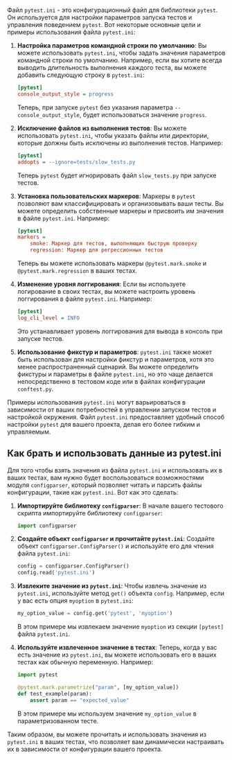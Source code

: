 Файл `pytest.ini` - это конфигурационный файл для библиотеки `pytest`. Он используется для настройки параметров запуска тестов и управления поведением `pytest`. Вот некоторые основные цели и примеры использования файла `pytest.ini`:

1. **Настройка параметров командной строки по умолчанию**:
   Вы можете использовать `pytest.ini`, чтобы задать значения параметров командной строки по умолчанию. Например, если вы хотите всегда выводить длительность выполнения каждого теста, вы можете добавить следующую строку в `pytest.ini`:

   ```ini
   [pytest]
   console_output_style = progress
   ```

   Теперь, при запуске `pytest` без указания параметра `--console_output_style`, будет использоваться значение `progress`.

2. **Исключение файлов из выполнения тестов**:
   Вы можете использовать `pytest.ini`, чтобы указать файлы или директории, которые должны быть исключены из выполнения тестов. Например:

   ```ini
   [pytest]
   addopts = --ignore=tests/slow_tests.py
   ```

   Теперь `pytest` будет игнорировать файл `slow_tests.py` при запуске тестов.

3. **Установка пользовательских маркеров**:
   Маркеры в `pytest` позволяют вам классифицировать и организовывать ваши тесты. Вы можете определить собственные маркеры и присвоить им значения в файле `pytest.ini`. Например:

   ```ini
   [pytest]
   markers =
       smoke: Маркер для тестов, выполняющих быструю проверку
       regression: Маркер для регрессионных тестов
   ```

   Теперь вы можете использовать маркеры `@pytest.mark.smoke` и `@pytest.mark.regression` в ваших тестах.

4. **Изменение уровня логгирования**:
   Если вы используете логирование в своих тестах, вы можете настроить уровень логгирования в файле `pytest.ini`. Например:

   ```ini
   [pytest]
   log_cli_level = INFO
   ```

   Это устанавливает уровень логгирования для вывода в консоль при запуске тестов.

5. **Использование фикстур и параметров**:
   `pytest.ini` также может быть использован для настройки фикстур и параметров, хотя это менее распространенный сценарий. Вы можете определить фикстуры и параметры в файле `pytest.ini`, но это чаще делается непосредственно в тестовом коде или в файлах конфигурации `conftest.py`.

Примеры использования `pytest.ini` могут варьироваться в зависимости от ваших потребностей в управлении запуском тестов и настройкой окружения. Файл `pytest.ini` предоставляет удобный способ настройки `pytest` для вашего проекта, делая его более гибким и управляемым.

## Как брать и использовать данные из pytest.ini
Для того чтобы взять значения из файла `pytest.ini` и использовать их в ваших тестах, вам нужно будет воспользоваться возможностями модуля `configparser`, который позволяет читать и парсить файлы конфигурации, такие как `pytest.ini`. Вот как это сделать:

1. **Импортируйте библиотеку `configparser`**:
   В начале вашего тестового скрипта импортируйте библиотеку `configparser`:

   ```python
   import configparser
   ```

2. **Создайте объект `configparser` и прочитайте `pytest.ini`**:
   Создайте объект `configparser.ConfigParser()` и используйте его для чтения файла `pytest.ini`:

   ```python
   config = configparser.ConfigParser()
   config.read('pytest.ini')
   ```

3. **Извлеките значение из `pytest.ini`**:
   Чтобы извлечь значение из `pytest.ini`, используйте метод `get()` объекта `config`. Например, если у вас есть опция `myoption` в `pytest.ini`:

   ```python
   my_option_value = config.get('pytest', 'myoption')
   ```

   В этом примере мы извлекаем значение `myoption` из секции `[pytest]` файла `pytest.ini`.

4. **Используйте извлеченное значение в тестах**:
   Теперь, когда у вас есть значение из `pytest.ini`, вы можете использовать его в ваших тестах как обычную переменную. Например:

   ```python
   import pytest

   @pytest.mark.parametrize("param", [my_option_value])
   def test_example(param):
       assert param == "expected_value"
   ```

   В этом примере мы используем значение `my_option_value` в параметризованном тесте.

Таким образом, вы можете прочитать и использовать значения из `pytest.ini` в ваших тестах, что позволяет вам динамически настраивать их в зависимости от конфигурации вашего проекта.